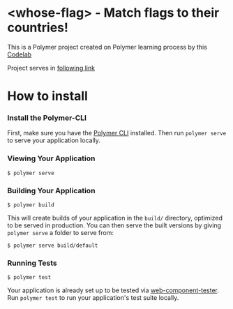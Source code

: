 # \<whose-flag\> - Match flags to their countries!

This is a Polymer project created on Polymer learning process by this [Codelab](https://codelabs.developers.google.com/codelabs/whose-flag/index.html?index=..%2F..%2Fpolymer-summit-2017&viewga=UA-39334307-12#0) 

Project serves in [following link](https://whose-flag-10160.firebaseapp.com) 




# How to install
### Install the Polymer-CLI

First, make sure you have the [Polymer CLI](https://www.npmjs.com/package/polymer-cli) installed. Then run `polymer serve` to serve your application locally.

### Viewing Your Application

```
$ polymer serve
```

### Building Your Application

```
$ polymer build
```

This will create builds of your application in the `build/` directory, optimized to be served in production. You can then serve the built versions by giving `polymer serve` a folder to serve from:

```
$ polymer serve build/default
```

### Running Tests

```
$ polymer test
```

Your application is already set up to be tested via [web-component-tester](https://github.com/Polymer/web-component-tester). Run `polymer test` to run your application's test suite locally.
